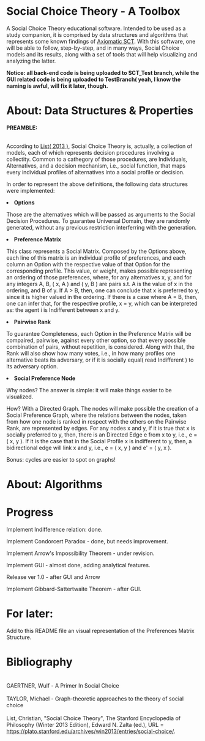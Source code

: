 # Social Choice Theory - A Toolbox

A Social Choice Theory educational software. Intended to be used as a study companion, it is comprised by data structures and algorithms that represents some known findings of <a href="https://plato.stanford.edu/entries/social-choice/#Aca">Axiomatic SCT</a>. With this software, one will be able to follow, step-by-step, and in many ways, Social Choice models and its results, along with a set of tools that will help visualizing and analyzing the latter.

**Notice: all back-end code is being uploaded to SCT_Test branch, while the GUI related code is being uploaded to TestBranch( yeah, I know the naming is awful, will fix it later, though.**

# About: Data Structures & Properties

<strong>PREAMBLE: </strong>
  
<br> According to <a href="https://plato.stanford.edu/entries/social-choice/#Aca">List( 2013 )</a>, Social Choice Theory is, actually, a collection of models, each of which represents decision procedures involving a collectity. Common to a cathegory of those procedures, are Individuals, Alternatives, and a decision mechanism, i.e., social function, that maps every individual profiles of alternatives into a social profile or decision.<br>

In order to represent the above definitions, the following data structures were implemented:

<p><li><strong>Options</strong></li>

Those are the alternatives which will be passed as arguments to the Social Decision Procedures. To guarantee Universal Domain,
they are randomly generated, without any previous restriction interferring with the generation.

<p><li><strong>Preference Matrix</strong></li>

This class represents a Social Matrix. Composed by the Options above, each line of this matrix is an individual profile of
preferences, and each column an Option with the respective value of that Option for the corresponding profile. This value,
or weight, makes possible representing an ordering of those preferences, where, for any alternatives x, y, and for any integers A, B, ( x, A ) and ( y, B ) are pairs s.t. A is the value of x in the ordering, and B of y. If A > B, then, one can conclude that
x is preferred to y, since it is higher valued in the ordering. If there is a case where A = B, then, one can infer that, for the
respective profile, x = y, which can be interpreted as: the agent i is Indifferent between x and y.

<p><li><strong>Pairwise Rank</strong></li>

To guarantee Completeness, each Option in the Preference Matrix will be compaired, pairwise, against every other option, so that
every possible combination of pairs, without repetition, is considered. Along with that, the Rank will also show how many votes,
i.e., in how many profiles one alternative beats its adversary, or if it is socially equal( read Indifferent ) to its adversary
option.

<p><li><strong>Social Preference Node</strong></li>

Why nodes?
The answer is simple: it will make things easier to be visualized.

How?
With a Directed Graph. The nodes will make possible the creation of a Social Preference Graph, where the relations between the nodes, taken from how one node is ranked in respect with the others on the Pairwise Rank, are represented by edges. For any nodes
x and y, if it is true that x is socially preferred to y, then, there is an Directed Edge e from x to y, i.e., e = ( x, y ). If 
it is the case that in the Social Profile x is indifferent to y, then, a bidirectional edge will link x and y, i.e., e = ( x, y )
and e' = ( y, x ).

Bonus: cycles are easier to spot on graphs!

# About: Algorithms

# Progress

Implement Indifference relation: done.

Implement Condorcert Paradox - done, but needs improvement. 

Implement Arrow's Impossibility Theorem - under revision.

Implement GUI - almost done, adding analytical features.

Release ver 1.0 - after GUI and Arrow

Implement Gibbard-Sattertwaite Theorem - after GUI.

# For later:

Add to this README file an visual representation of the Preferences Matrix Structure.

# Bibliography

<br>GAERTNER, Wulf - A Primer In Social Choice<br>
<br>TAYLOR, Michael - Graph-theoretic approaches to the theory of social choice<br>
<br>List, Christian, "Social Choice Theory", The Stanford Encyclopedia of Philosophy (Winter 2013 Edition), Edward N. Zalta (ed.), URL = <https://plato.stanford.edu/archives/win2013/entries/social-choice/>.<br>
